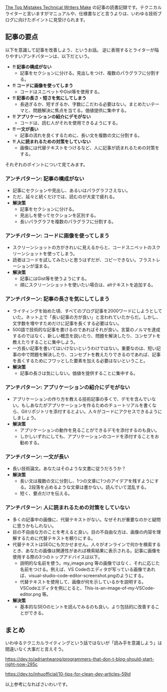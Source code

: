 [The Top Mistakes Technical Writers Make](https://hashnode.com/post/the-top-6-mistakes-technical-writers-make-ckosmhkka00d8des1e8do8jwm) の記事の読書記録です。テクニカルライターと言いますがマニュアルや、仕様書などと言うよりは、いわゆる技術ブログに向けたポイントに見受けられます。

## 記事の要点

以下を意識して記事を改善しよう、というお話。
逆に表現するとライターが陥りやすいアンチパターンは、以下だという。

- **!! 記事の構成がない**
    - 記事をセクションに分ける。見出しをつけ、複数のパラグラフに分割する。
- **!! コードに画像を使ってしまう**
    - コードはスニペットやGist等を使用する。
- **!! 記事の長さ・短さを気にしてしまう**
    - 長過ぎるか、短すぎるか、字数にこだわる必要はない。まとめたいテーマと、問題解決に焦点を当てる。価値提供に集中する。
- **!! アプリケーションの紹介にデモがない**
    - コードは、読む人がそれを使用できるようにする。
- **!! 一文が長い**
    - 記事の流れを良くするために、長い文を複数の文に分割する。
- **!! 人に読まれるための対策をしていない**
    - 画像には代替テキストをつけるなど、人に記事が読まれるための対策をする。

それぞれのポイントについて見てみます。


### アンチパターン: 記事の構成がない

- 記事にセクションや見出し、あるいはパラグラフさえない。
- ただ、延々と続くだけでは、読むのが大変で疲れる。
- **解決策**
    - 記事をセクションに分ける。
    - 見出しを使ってセクションを区別する。
    - 長いパラグラフを複数のパラグラフに分割する。


### アンチパターン: コードに画像を使ってしまう

- スクリーンショットの方がきれいに見えるからと、コードスニペットのスクリーンショットを使ってしまう。
- 読者はコードを試してみたいと思うはずだが、コピーできない。フラストレーションが溜まる。
- **解決策**
    - 記事にはGist等を使うようにする。
    - 頑にスクリーンショットを使いたい場合は、altテキストを追加する。


### アンチパターン: 記事の長さを気にしてしまう

- ライティングを始めた頃、すべてのブログ記事を2000ワードにしようとしていた。ネット上で「長い記事の方が良い」と言われていたからだ。しかし、文字数を増やすためだけに記事を長くする必要はない。
- 500語で技術的な記事を書けるのであればそれが良い。言葉のノルマを達成するのではなく、新しい概念を説いたり、問題を解決したり、コンセプトを教えたりすることに集中しよう。
- 一方長い記事を書いてはいけないというわけではない。重要なのは、短い記事の中で問題を解決したり、コンセプトを教えたりできるのであれば、記事を長くするためにフワッとした要素を加える必要はないということ。
- **解決策**
    - 記事の長さは気にしない。価値を提供することに集中する。


### アンチパターン: アプリケーションの紹介にデモがない

- アプリケーションの作り方を教える技術記事の多くで、デモを含んでいない。もしあなたがアプリケーションを作るためのチュートリアルを書くなら、Gitリポジトリを添付するとよい。人々がコードにアクセスできるようにしましょう。
- **解決策**
    - アプリケーションの動作を見ることができるデモを添付するのも良い。
    - しかしいずれにしても、アプリケーションのコードを添付することをお勧めする。


### アンチパターン: 一文が長い

- 長い技術論文。あなたはそのような文書に従うだろうか？
- **解決策**
    - 長い文は複数の文に分割し、1つの文章に1つのアイデアを残すようにする。2段落を占めるような文章は書かない。読んでいて混乱する。
    - 短く、要点だけを伝える。


### アンチパターン: 人に読まれるための対策をしていない

- 多くの記事中の画像に、代替テキストがない。なぜそれが重要なのかと疑問に思うかもしれない。
- 目の不自由な方のことを考えると良い。目の不自由な方は、画像の内容を理解するために代替テキストを頼りにする。
- 代替テキストはSEOにも欠かせません。人々がオンラインで何かを検索するとき、あなたの画像は関連性があれば検索結果に表示される。記事に画像を使用する際の3つのトップアドバイスは以下。
    - 説明的な名前を使う。my_image.png 等の画像ではなく、それに応じた名前をつける。例えば、VS Codeのエディタが写っている画像であれば、visual-studio-code-editor-screenshot.pngのようにする。
    - 代替テキストを使用して、画像が何を示しているかを説明する。VSCodeエディタを例にとると、This-is-an-image-of-my-VSCode-editor.png 等。
- **解決策**
    - 基本的なSEOのヒントを読んでみるのも良い。より包括的に改善することができる。



## まとめ

いわゆるテクニカルライティングという話ではないが「読み手を意識しよう」は間違いなく大事だと言えそう。

https://dev.to/adriantwarog/programmers-that-don-t-blog-should-start-right-now-295c

https://dev.to/inhuofficial/10-tips-for-clean-dev-articles-59id


以上参考になればさいわいです。
